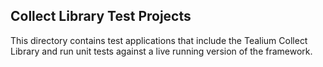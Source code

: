 ## Collect Library Test Projects

This directory contains test applications that include the Tealium Collect Library and run unit tests against a live running version of the framework.
